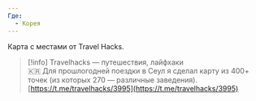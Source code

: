 ```yaml
---
Где:
  - Корея
---
```

Карта с местами от Travel Hacks.

> [!info] Travelhacks — путешествия, лайфхаки  
> 🇰🇷 Для прошлогодней поездки в Сеул я сделал карту из 400+ точек (из которых 270 — различные заведения).  
> [https://t.me/travelhacks/3995](https://t.me/travelhacks/3995)